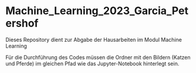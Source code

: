 # Machine_Learning_2023_Garcia_Petershof
Dieses Repository dient zur Abgabe der Hausarbeiten im Modul Machine Learning

Für die Durchführung des Codes müssen die Ordner mit den Bildern (Katzen und Pferde) im gleichen Pfad wie das Jupyter-Notebook hinterlegt sein. 
